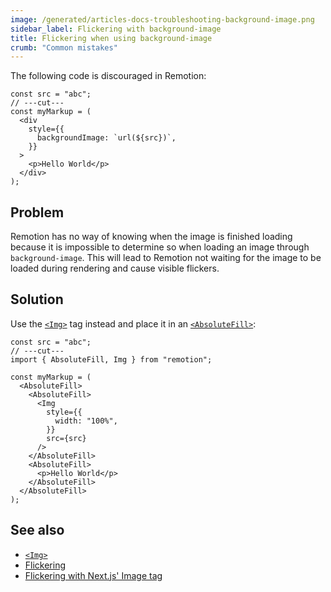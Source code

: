 ```yaml
---
image: /generated/articles-docs-troubleshooting-background-image.png
sidebar_label: Flickering with background-image
title: Flickering when using background-image
crumb: "Common mistakes"
---
```


The following code is discouraged in Remotion:

```tsx twoslash title="❌ Don't do this"
const src = "abc";
// ---cut---
const myMarkup = (
  <div
    style={{
      backgroundImage: `url(${src})`,
    }}
  >
    <p>Hello World</p>
  </div>
);
```

## Problem

Remotion has no way of knowing when the image is finished loading because it is impossible to determine so when loading an image through `background-image`. This will lead to Remotion not waiting for the image to be loaded during rendering and cause visible flickers.

## Solution

Use the [`<Img>`](/docs/img) tag instead and place it in an [`<AbsoluteFill>`](/docs/absolute-fill):

```tsx twoslash title="✅ Do this"
const src = "abc";
// ---cut---
import { AbsoluteFill, Img } from "remotion";

const myMarkup = (
  <AbsoluteFill>
    <AbsoluteFill>
      <Img
        style={{
          width: "100%",
        }}
        src={src}
      />
    </AbsoluteFill>
    <AbsoluteFill>
      <p>Hello World</p>
    </AbsoluteFill>
  </AbsoluteFill>
);
```

## See also

- [`<Img>`](/docs/img)
- [Flickering](/docs/flickering)
- [Flickering with Next.js' Image tag](/docs/troubleshooting/nextjs-image)
